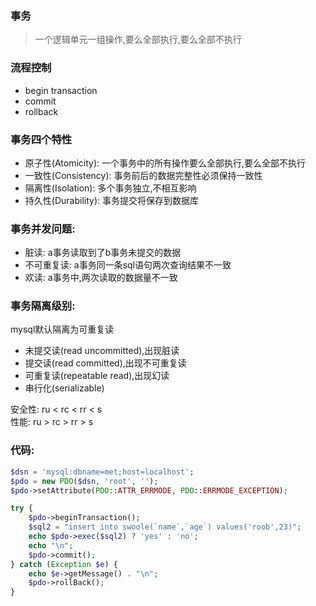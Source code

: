 ### 事务
> 一个逻辑单元一组操作,要么全部执行,要么全部不执行

### 流程控制
- begin transaction
- commit
- rollback

### 事务四个特性
- 原子性(Atomicity): 一个事务中的所有操作要么全部执行,要么全部不执行
- 一致性(Consistency): 事务前后的数据完整性必须保持一致性
- 隔离性(Isolation): 多个事务独立,不相互影响
- 持久性(Durability): 事务提交将保存到数据库

### 事务并发问题:
- 脏读: a事务读取到了b事务未提交的数据
- 不可重复读: a事务同一条sql语句两次查询结果不一致
- 欢读: a事务中,两次读取的数据量不一致

### 事务隔离级别:
mysql默认隔离为可重复读
- 未提交读(read uncommitted),出现脏读
- 提交读(read committed),出现不可重复读
- 可重复读(repeatable read),出现幻读
- 串行化(serializable)

安全性: ru < rc < rr < s  
性能: ru > rc > rr > s

### 代码:
```php
$dsn = 'mysql:dbname=met;host=localhost';
$pdo = new PDO($dsn, 'root', '');
$pdo->setAttribute(PDO::ATTR_ERRMODE, PDO::ERRMODE_EXCEPTION);

try {
    $pdo->beginTransaction();
    $sql2 = "insert into swoole(`name`,`age`) values('roob',23)";
    echo $pdo->exec($sql2) ? 'yes' : 'no';
    echo "\n";
    $pdo->commit();
} catch (Exception $e) {
    echo $e->getMessage() . "\n";
    $pdo->rollBack();
}
```
